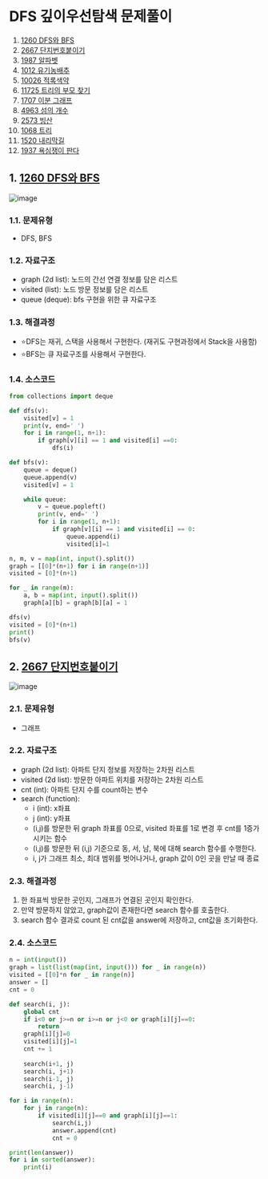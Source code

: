 # DFS 깊이우선탐색 문제풀이

1. [1260 DFS와 BFS](#1-1260-DFS와-BFS)
2. [2667 단지번호붙이기](#2-2667-단지번호붙이기)
3. [1987 알파벳](#3-1987-알파벳)
4. [1012 유기농배추](#4-1012-유기농배추)
5. [10026 적록색약](#5-10026-적록색약)
6. [11725 트리의 부모 찾기](#6-11725-트리의-부모-찾기)
7. [1707 이분 그래프](#7-1707-이분-그래프)
8. [4963 섬의 개수](#8-4963-섬의-개수)
9. [2573 빙산](#9-2573-빙산)
10. [1068 트리](#10-1068-트리)
11. [1520 내리막길](#11-1520-내리막길)
12. [1937 욕심쟁이 판다](#12-1937-욕심쟁이-판다)

## 1. [1260 DFS와 BFS](https://www.acmicpc.net/problem/1260)
![image](https://user-images.githubusercontent.com/44918665/129136707-44d99800-7866-4823-9fae-5dd0982b07c8.png)

### 1.1. 문제유형
- DFS, BFS

### 1.2. 자료구조
- graph (2d list): 노드의 간선 연결 정보를 담은 리스트
- visited (list): 노드 방문 정보를 담은 리스트
- queue (deque): bfs 구현을 위한 큐 자료구조

### 1.3. 해결과정
- ⭐DFS는 재귀, 스택을 사용해서 구현한다. (재귀도 구현과정에서 Stack을 사용함)
- ⭐BFS는 큐 자료구조를 사용해서 구현한다.

### 1.4. 소스코드

```python
from collections import deque

def dfs(v):
    visited[v] = 1
    print(v, end=' ')
    for i in range(1, n+1):
        if graph[v][i] == 1 and visited[i] ==0:
            dfs(i)

def bfs(v):
    queue = deque()
    queue.append(v)
    visited[v] = 1

    while queue:
        v = queue.popleft()
        print(v, end=' ')
        for i in range(1, n+1):
            if graph[v][i] == 1 and visited[i] == 0:
                queue.append(i)
                visited[i]=1

n, m, v = map(int, input().split())
graph = [[0]*(n+1) for i in range(n+1)]
visited = [0]*(n+1)

for _ in range(m):
    a, b = map(int, input().split())
    graph[a][b] = graph[b][a] = 1

dfs(v)
visited = [0]*(n+1)
print()
bfs(v)
```

## 2. [2667 단지번호붙이기](https://www.acmicpc.net/problem/2667)
![image](https://user-images.githubusercontent.com/44918665/129139685-661bb533-b9ff-4733-8c36-acf5732336e1.png)

### 2.1. 문제유형
- 그래프

### 2.2. 자료구조
- graph (2d list): 아파트 단지 정보를 저장하는 2차원 리스트
- visited (2d list): 방문한 아파트 위치를 저장하는 2차원 리스트
- cnt (int): 아파트 단지 수를 count하는 변수
- search (function):
    - i (int): x좌표
    - j (int): y좌표
    - (i,j)를 방문한 뒤 graph 좌표를 0으로, visited 좌표를 1로 변경 후 cnt를 1증가시키는 함수
    - (i,j)를 방문한 뒤 (i,j) 기준으로 동, 서, 남, 북에 대해 search 함수를 수행한다.
    - i, j가 그래프 최소, 최대 범위를 벗어나거나, graph 값이 0인 곳을 만날 때 종료

### 2.3. 해결과정
1. 한 좌표씩 방문한 곳인지, 그래프가 연결된 곳인지 확인한다.
2. 만약 방문하지 않았고, graph값이 존재한다면 search 함수를 호출한다.
3. search 함수 결과로 count 된 cnt값을 answer에 저장하고, cnt값을 초기화한다.

### 2.4. 소스코드

```python
n = int(input())
graph = list(list(map(int, input())) for _ in range(n))
visited = [[0]*n for _ in range(n)]
answer = []
cnt = 0

def search(i, j):
    global cnt
    if i<0 or j>=n or i>=n or j<0 or graph[i][j]==0:
        return
    graph[i][j]=0
    visited[i][j]=1
    cnt += 1
    
    search(i+1, j)
    search(i, j+1)
    search(i-1, j)
    search(i, j-1)

for i in range(n):
    for j in range(n):
        if visited[i][j]==0 and graph[i][j]==1:
            search(i,j)
            answer.append(cnt)
            cnt = 0

print(len(answer))
for i in sorted(answer):
    print(i)

```

